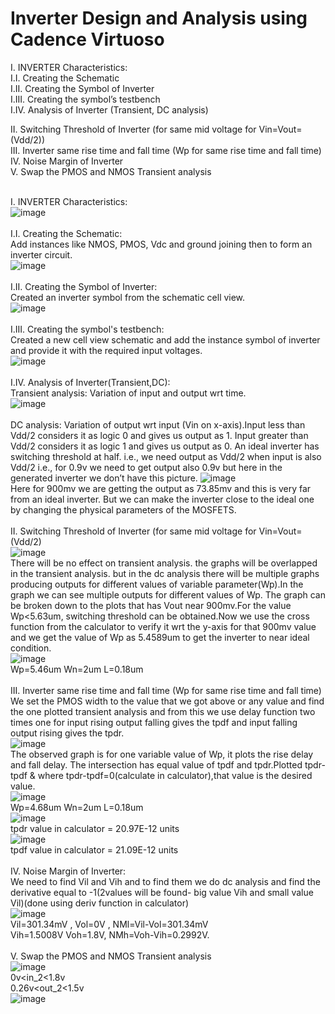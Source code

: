 # Inverter Design and Analysis using Cadence Virtuoso
I. INVERTER Characteristics: <br/>
I.I. Creating the Schematic <br/>
I.II. Creating the Symbol of Inverter <br/>
I.III. Creating the symbol’s testbench <br/>
I.IV. Analysis of Inverter (Transient, DC analysis) <br/>

II. Switching Threshold of Inverter (for same mid voltage for Vin=Vout=(Vdd/2)) <br/>
III. Inverter same rise time and fall time (Wp for same rise time and fall time) <br/>
IV. Noise Margin of Inverter <br/>
V. Swap the PMOS and NMOS Transient analysis<br/><br/>

I. INVERTER Characteristics:<br/>
   ![image](https://github.com/user-attachments/assets/d0a8ce0d-4a01-4a99-8040-654a0348797c) <br/><br/>
   I.I. Creating the Schematic:<br/>
   Add instances like NMOS, PMOS, Vdc and ground joining then to form an inverter circuit.<br/>
   ![image](https://github.com/user-attachments/assets/8a2ee157-c582-4586-b1c3-5189db9f5c14) <br/><br/>
   I.II. Creating the Symbol of Inverter:<br/>
   Created an inverter symbol from the schematic cell view.<br/>
   ![image](https://github.com/user-attachments/assets/70cd06d2-2fb1-4b5a-8705-92a8ade75cf0) <br/><br/>
   I.III. Creating the symbol's testbench:<br/>
   Created a new cell view schematic and add the instance symbol of inverter and provide it with the required input voltages.<br/>
   ![image](https://github.com/user-attachments/assets/d084477b-3da7-492c-b201-c0db268ac73c) <br/><br/>
   I.IV. Analysis of Inverter(Transient,DC):<br/>
   Transient analysis: Variation of input and output wrt time.<br/>
   ![image](https://github.com/user-attachments/assets/4685a510-b2a1-4f47-b0c2-2b9ce0f3744d) <br/><br/>
   DC analysis: Variation of output wrt input (Vin on x-axis).Input less than Vdd/2 considers it as logic 0 and gives us output as 1. Input greater than Vdd/2 considers it as logic 1 and gives us output as 0. An ideal inverter has switching threshold at half. i.e., we need output as Vdd/2 when input is also Vdd/2 i.e., for 0.9v we need to get output also 0.9v but here in the generated inverter we don’t have this picture.
   ![image](https://github.com/user-attachments/assets/ba1edd61-6fcf-49d2-a9cf-4de2e3f4ef24) <br/>
   Here for 900mv we are getting the output as 73.85mv and this is very far from an ideal inverter. But we can make the inverter close to the ideal one by changing the physical parameters of the MOSFETS. <br/><br/>
   II. Switching Threshold of Inverter (for same mid voltage for Vin=Vout=(Vdd/2) <br/>
   ![image](https://github.com/user-attachments/assets/b781b18b-1214-4c90-8663-6bec492b29e1) <br/>
   There will be no effect on transient analysis. the graphs will be overlapped in the transient analysis. but in the dc analysis there will be multiple graphs producing outputs for different values of variable parameter(Wp).In the graph we can see multiple outputs for different values of Wp. The graph can be broken down to the plots that has Vout near 900mv.For the value Wp<5.63um, switching threshold can be obtained.Now we use the cross function from the calculator to verify it wrt the y-axis for that 900mv value and we get the value of Wp as 5.4589um to get the inverter to near ideal condition.<br/>
   ![image](https://github.com/user-attachments/assets/2cd3eb78-b14c-4023-bc0a-6df4bafcda2a) <br/>
   Wp=5.46um Wn=2um L=0.18um <br/><br/>
   III. Inverter same rise time and fall time (Wp for same rise time and fall time)<br/>
   We set the PMOS width to the value that we got above or any value and find the one plotted transient analysis and from this we use delay function two times one for input rising output falling gives the tpdf and input falling output rising gives the tpdr.<br/>
   ![image](https://github.com/user-attachments/assets/bd3052d4-b70d-4698-b544-d03aed9b3a66) <br/>
   The observed graph is for one variable value of Wp, it plots the rise delay and fall delay. The intersection has equal value of tpdf and tpdr.Plotted tpdr-tpdf & where tpdr-tpdf=0(calculate in calculator),that value is the desired value.<br/>
   ![image](https://github.com/user-attachments/assets/4dc3129a-8237-4220-a948-c41596fa0b8f)<br/>
   Wp=4.68um Wn=2um L=0.18um <br/>
   ![image](https://github.com/user-attachments/assets/157ab678-752a-4b21-8953-cdf4897231e6)<br/>
   tpdr value in calculator = 20.97E-12 units <br/>
   ![image](https://github.com/user-attachments/assets/e28097c8-b2ea-4c92-89dc-3144d2473da4)<br/>
   tpdf value in calculator = 21.09E-12 units <br/><br/>
   IV. Noise Margin of Inverter: <br/>
   We need to find Vil and Vih and to find them we do dc analysis and find the derivative equal to -1(2values will be found- big value Vih and small value Vil)(done using deriv function in calculator)<br/>
   ![image](https://github.com/user-attachments/assets/9313112b-952b-4bfb-ae59-be871ffe37fc) <br/>
   Vil=301.34mV , Vol=0V , NMl=Vil-Vol=301.34mV  <br/> Vih=1.5008V Voh=1.8V, NMh=Voh-Vih=0.2992V.<br/><br/>
   V. Swap the PMOS and NMOS Transient analysis<br/>
   ![image](https://github.com/user-attachments/assets/e4383916-3c95-48bb-a4fb-d7fa9b7344bf)<br/>
   0v<in_2<1.8v<br/>
   0.26v<out_2<1.5v<br/>
   ![image](https://github.com/user-attachments/assets/ccfc626a-4c5d-40c9-82bf-885a89ee219a)<br/>



   






   
   

   
   
   
   

   
